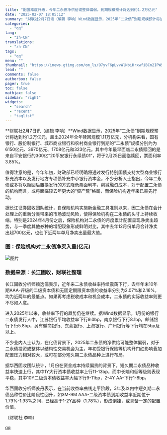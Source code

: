 ```yaml
---
title: "配置难度升级，今年二永债净供给或整体偏弱，到期规模预计将达到约1.2万亿元"
date: "2025-02-07 18:05:12"
summary: "财联社2月7日讯（编辑 李响）Wind数据显示，2025年“二永债”到期规模预计将达到约1.2万亿元..."
categories:
  - "qq"
lang:
  - "zh-CN"
translations:
  - "zh-CN"
tags:
  - "qq"
menu: ""
thumbnail: "https://inews.gtimg.com/om_ls/O7yvF6pLvvWlNbiHrxwfiBCn2IPW5-juGPfy2ZGrYPS9cAA_640360/0"
lead: ""
comments: false
authorbox: false
pager: true
toc: false
mathjax: false
sidebar: "right"
widgets:
  - "search"
  - "recent"
  - "taglist"
---
```


**财联社2月7日讯（编辑 李响）**Wind数据显示，2025年“二永债”到期规模预计将达到约1.2万亿元，超出2024年全年赎回规模1.11万亿元，分机构来看，国有银行、股份制银行、城市商业银行和农村商业银行到期的“二永债”规模分别约为6150亿元、3970亿元、1708亿元和323亿元。其中今年最早面临二永债赎回的是来自平安银行的300亿“20平安银行永续债01”，将于2月25日面临赎回，票面利率3.85%。

值得注意的是，今年年初，财政部已经明确将通过发行特别国债支持大型商业银行补充资本以及发行地方专项债补充中小银行资本金，不少分析人士指出，今年二永债或多将以赎回后置换发行的方式降低票面利率，削减融资成本，对于配置二永债的机构而言，或将面临较去年更大的“资产荒”格局，而保险机构近年来已率先行动。

据长江证券固收团队统计，自保险机构实施新金融工具准则以来，因二永债在会计处理上的重新分类带来的市场波动风险，使得保险机构在二永债的头寸上持续收缩。特别是2024年4月份之后，保险机构对二永债的月度累计配置呈现净卖出趋势，与一季度其他券种的增配现象形成鲜明对比，其中去年12月份单月合计净卖出超700亿元，也创下近两年单月净卖出量最大值。

### 图：保险机构对二永债净买入量(亿元)

![图片](https://inews.gtimg.com/om_bt/OYlYk0K3ygeHDsnImhHVdVlqWd_CeHyejlw1s1rjUBa1sAA/641)

### 数据来源：长江固收，财联社整理

长江固收分析师赖逸儒表示，近年来二永债收益率持续震荡下行，去年年末10年期AAA-评级的二级资本债和无固定期限资本债的收益率分别为2.07%和2.16%，均为近两年的最低点。如果再考虑税收成本和机会成本，二永债的实际收益率则更不尽如人意。

进入2025年以来，收益率下行的趋势仍在继续。据Wind数据显示，1月份的银行二永债发行人中，江苏银行平均收益率下行9.0bp，南京银行下行8.1bp，邮储银行下行5.8bp，另有徽商银行、东莞银行、上海银行、广州银行等下行均在5bp及以上。

不少业内人士认为，在化债背景下，2025年二永债的净供给可能整体偏弱，对于二永债投资或整体以结构性交易机会为主，年初受银行保险等机构开门红影响叠加配置压力相对较大，或可在部分短久期二永债品种上进行布局。

据华西固收团队统计，1月份在资金成本持续偏贵的背景下，短久期二永债品种收益率快速上行，其中1Y大行资本债收益率上行11-13bp，而中长端和低等级则表现平稳，其中10Y二级资本债收益率大幅下行9-11bp，2-4Y AA-下行1-8bp。

华西固收分析师姜丹表示，在当前收益率曲线走平阶段，3年及以内中短久期二永债品种性价比阶段性回升，如3M-9M AAA-二级资本债到期收益率近期位于1.79%-1.93%之间，已经高于1-2Y品种（1.78%），形成倒挂，或具备一定的配置价值。

（财联社 李响）

[qq](https://new.qq.com/rain/a/20250207A07AYB00)
